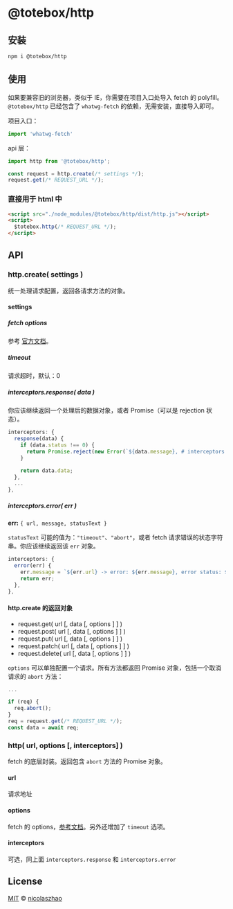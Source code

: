 # @totebox/http

## 安装

```
npm i @totebox/http
```

## 使用

如果要兼容旧的浏览器，类似于 IE，你需要在项目入口处导入 fetch 的 polyfill。`@totebox/http` 已经包含了 `whatwg-fetch` 的依赖，无需安装，直接导入即可。

项目入口：

```js
import 'whatwg-fetch'
```

api 层：

```js
import http from '@totebox/http';

const request = http.create(/* settings */);
request.get(/* REQUEST_URL */);
```

### 直接用于 html 中

```html
<script src="./node_modules/@totebox/http/dist/http.js"></script>
<script>
  $totebox.http(/* REQUEST_URL */);
</script>
```

## API

### http.create( settings )

统一处理请求配置，返回各请求方法的对象。

#### settings

#####  fetch options

参考 [官方文档](https://github.github.io/fetch/)。

##### timeout

请求超时，默认：0

##### interceptors.response( data )

你应该继续返回一个处理后的数据对象，或者 Promise（可以是 rejection 状态）。

```js
interceptors: {
  response(data) {
    if (data.status !== 0) {
      return Promise.reject(new Error(`${data.message}, # interceptors.response`));
    }

    return data.data;
  },
  ...
},
```

##### interceptors.error( err )

**err:** `{ url, message, statusText }`

`statusText` 可能的值为：`"timeout"`、`"abort"`，或者 fetch 请求错误的状态字符串。你应该继续返回该 `err` 对象。

```js
interceptors: {
  error(err) {
    err.message = `${err.url} -> error: ${err.message}, error status: ${err.statusText}, # interceptors.error`;
    return err;
  },
},
```

#### http.create 的返回对象

* request.get( url [, data [, options ] ] )
* request.post( url [, data [, options ] ] )
* request.put( url [, data [, options ] ] )
* request.patch( url [, data [, options ] ] )
* request.delete( url [, data [, options ] ] )

`options` 可以单独配置一个请求。所有方法都返回 Promise 对象，包括一个取消请求的 `abort` 方法：

```js
...

if (req) {
  req.abort();
}
req = request.get(/* REQUEST_URL */);
const data = await req;
```

### http( url, options [, interceptors] )

fetch 的底层封装。返回包含 `abort` 方法的 Promise 对象。

#### url

请求地址

#### options

fetch 的 options，[参考文档](https://github.github.io/fetch/)。另外还增加了 `timeout` 选项。

#### interceptors

可选，同上面 `interceptors.response` 和 `interceptors.error`

## License

[MIT](https://github.com/nicolaszhao/totebox/blob/master/LICENSE) © [nicolaszhao](https://github.com/nicolaszhao)
